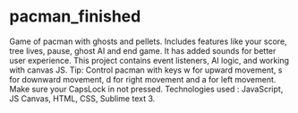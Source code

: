# pacman_finished
Game of pacman with ghosts and pellets. Includes features like your score, tree lives, pause, ghost AI and end game. It has added sounds for better user experience. 
This project contains event listeners, AI logic, and working with canvas JS.
Tip: Control pacman with keys w for upward movement, s for downward movement, d for right movement and a for left movement. Make sure your CapsLock in not pressed.
Technologies used : JavaScript, JS Canvas, HTML, CSS, Sublime text 3.
